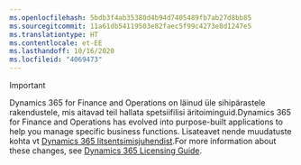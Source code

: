 ```yaml
---
ms.openlocfilehash: 5bdb3f4ab35380d4b94d7405489fb7ab27d8bb85
ms.sourcegitcommit: 11a61db54119503e82faec5f99c4273e8d1247e5
ms.translationtype: HT
ms.contentlocale: et-EE
ms.lasthandoff: 10/16/2020
ms.locfileid: "4069473"
---
```

> [!IMPORTANT]
> <span data-ttu-id="d4d0b-101">Dynamics 365 for Finance and Operations on läinud üle sihipärastele rakendustele, mis aitavad teil hallata spetsiifilisi äritoiminguid.</span><span class="sxs-lookup"><span data-stu-id="d4d0b-101">Dynamics 365 for Finance and Operations has evolved into purpose-built applications to help you manage specific business functions.</span></span> <span data-ttu-id="d4d0b-102">Lisateavet nende muudatuste kohta vt [Dynamics 365 litsentsimisjuhendist](https://mbs.microsoft.com/Files/public/365/Dynamics365LicensingGuide.pdf).</span><span class="sxs-lookup"><span data-stu-id="d4d0b-102">For more information about these changes, see [Dynamics 365 Licensing Guide](https://mbs.microsoft.com/Files/public/365/Dynamics365LicensingGuide.pdf).</span></span>
 
